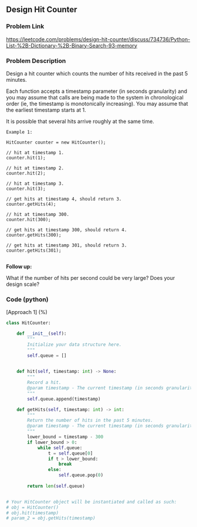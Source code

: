 ## Design Hit Counter

### Problem Link

https://leetcode.com/problems/design-hit-counter/discuss/734736/Python-List-%2B-Dictionary-%2B-Binary-Search-93-memory

### Problem Description 

Design a hit counter which counts the number of hits received in the past 5 minutes.

Each function accepts a timestamp parameter (in seconds granularity) and you may assume that calls are being made to the system in chronological order (ie, the timestamp is monotonically increasing). You may assume that the earliest timestamp starts at 1.

It is possible that several hits arrive roughly at the same time.

```
Example 1:

HitCounter counter = new HitCounter();

// hit at timestamp 1.
counter.hit(1);

// hit at timestamp 2.
counter.hit(2);

// hit at timestamp 3.
counter.hit(3);

// get hits at timestamp 4, should return 3.
counter.getHits(4);

// hit at timestamp 300.
counter.hit(300);

// get hits at timestamp 300, should return 4.
counter.getHits(300);

// get hits at timestamp 301, should return 3.
counter.getHits(301); 


```

**Follow up:**

What if the number of hits per second could be very large? Does your design scale?

### Code (python)

[Approach 1] (%) 

```python
class HitCounter:

    def __init__(self):
        """
        Initialize your data structure here.
        """
        self.queue = []
        

    def hit(self, timestamp: int) -> None:
        """
        Record a hit.
        @param timestamp - The current timestamp (in seconds granularity).
        """
        self.queue.append(timestamp)

    def getHits(self, timestamp: int) -> int:
        """
        Return the number of hits in the past 5 minutes.
        @param timestamp - The current timestamp (in seconds granularity).
        """
        lower_bound = timestamp - 300
        if lower_bound > 0:
            while self.queue:
                t = self.queue[0]
                if t > lower_bound:
                    break
                else:
                    self.queue.pop(0)
            
        return len(self.queue)


# Your HitCounter object will be instantiated and called as such:
# obj = HitCounter()
# obj.hit(timestamp)
# param_2 = obj.getHits(timestamp)
```

```python

```